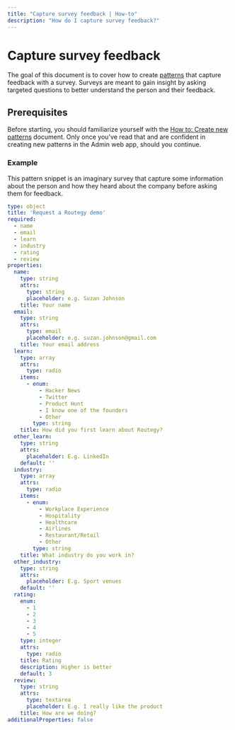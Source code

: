 ```yaml
---
title: "Capture survey feedback | How-to"
description: "How do I capture survey feedback?"
---
```


# Capture survey feedback

The goal of this document is to cover how to create [patterns](/reference/patterns/) that capture feedback with a survey. Surveys are meant to gain insight by asking targeted questions to better understand the person and their feedback.

## Prerequisites

Before starting, you should familiarize yourself with the [How to: Create new patterns](/how-to/create-new-patterns/) document. Only once you've read that and are confident in creating new patterns in the Admin web app, should you continue.

### Example

This pattern snippet is an imaginary survey that capture some information about the person and how they heard about the company before asking them for feedback.

```yaml
type: object
title: 'Request a Routegy demo'
required:
  - name
  - email
  - learn
  - industry
  - rating
  - review
properties:
  name:
    type: string
    attrs:
      type: string
      placeholder: e.g. Suzan Johnson
    title: Your name
  email:
    type: string
    attrs:
      type: email
      placeholder: e.g. suzan.johnson@gmail.com
    title: Your email address
  learn:
    type: array
    attrs:
      type: radio
    items:
      - enum:
          - Hacker News
          - Twitter
          - Product Hunt
          - I know one of the founders
          - Other
        type: string
    title: How did you first learn about Routegy?
  other_learn:
    type: string
    attrs:
      placeholder: E.g. LinkedIn
    default: ''
  industry:
    type: array
    attrs:
      type: radio
    items:
      - enum:
          - Workplace Experience
          - Hospitality
          - Healthcare
          - Airlines
          - Restaurant/Retail
          - Other
        type: string
    title: What industry do you work in?
  other_industry:
    type: string
    attrs:
      placeholder: E.g. Sport venues
    default: ''
  rating:
    enum:
      - 1
      - 2
      - 3
      - 4
      - 5
    type: integer
    attrs:
      type: radio
    title: Rating
    description: Higher is better
    default: 3
  review:
    type: string
    attrs:
      type: textarea
      placeholder: E.g. I really like the product
    title: How are we doing?
additionalProperties: false
